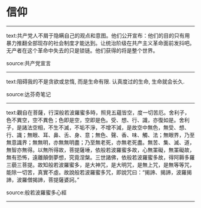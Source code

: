 # 信仰

---

text:共产党人不屑于隐瞒自己的观点和意图。他们公开宣布：他们的目的只有用暴力推翻全部现存的社会制度才能达到。让统治阶级在共产主义革命面前发抖吧。无产者在这个革命中失去的只是锁链。他们获得的将是整个世界。

source:共产党宣言

---

text:阻碍我的不是贪欲或怠惰, 而是生命有限. 认真度过的生命, 生命就会长久.

source:达芬奇笔记

---

text:觀自在菩薩，行深般若波羅蜜多時，照見五蘊皆空，度一切苦厄。舍利子，色不異空，空不異色；色即是空，空即是色。受、想、行、識，亦復如是。舍利子，是諸法空相，不生不滅，不垢不淨，不增不減，是故空中無色，無受、想、行、識；無眼、耳、鼻、舌、身、意；無色、聲、香、味、觸、法；無眼界，乃至無意識界；無無明，亦無無明盡；乃至無老死，亦無老死盡。無苦、集、滅、道，無智亦無得。以無所得故，菩提薩埵，依般若波羅蜜多故，心無罣礙，無罣礙故，無有恐怖，遠離顛倒夢想，究竟涅槃。三世諸佛，依般若波羅蜜多故，得阿耨多羅三藐三菩提。故知般若波羅蜜多，是大神咒，是大明咒，是無上咒，是無等等咒，能除一切苦，真實不虛。故說般若波羅蜜多咒，即說咒曰：“揭諦、揭諦，波羅揭諦，波羅僧揭諦，菩提薩婆訶。”

source:般若波羅蜜多心經

---
